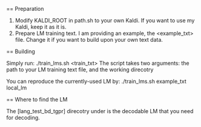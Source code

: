 == Preparation

1. Modify KALDI_ROOT in path.sh to your own Kaldi. If you want to use my Kaldi, keep it as it is.
2. Prepare LM training text. I am providing an example, the <example_txt> file. Change it if you want to build upon your own text data.

== Building

Simply run:  ./train_lms.sh <train_txt> <wdir>
The script takes two arguments: the path to your LM training text file, and the working direcotry

You can reproduce the currently-used LM by:
./train_lms.sh example_txt local_lm

== Where to find the LM

The [lang_test_bd_tgpr] direcotry under <wdir> is the decodable LM that you need for decoding.
